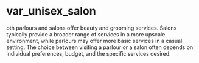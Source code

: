 # var_unisex_salon
oth parlours and salons offer beauty and grooming services. Salons typically provide a broader range of services in a more upscale environment, while parlours may offer more basic services in a casual setting. The choice between visiting a parlour or a salon often depends on individual preferences, budget, and the specific services desired.
